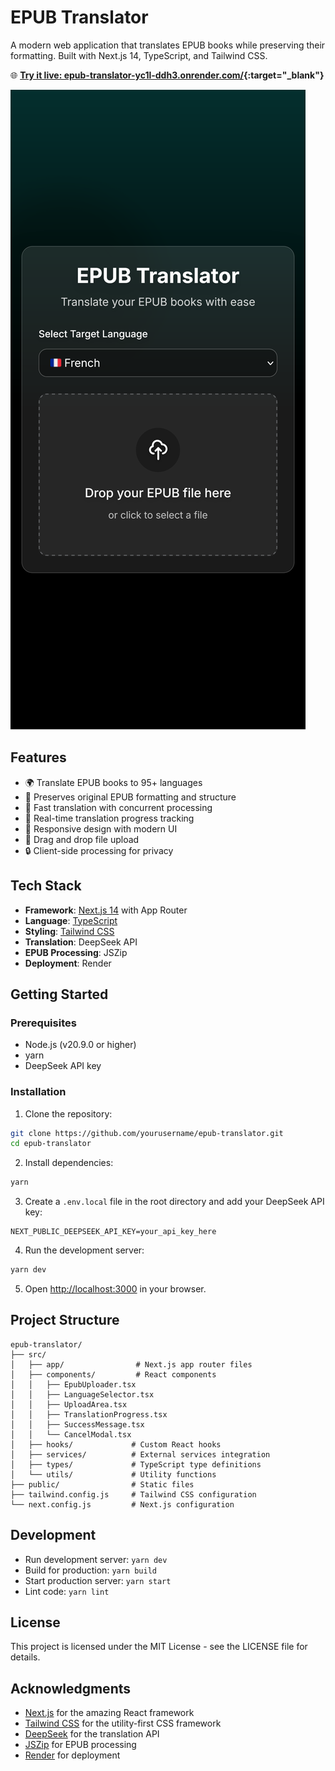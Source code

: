 # EPUB Translator

A modern web application that translates EPUB books while preserving their formatting. Built with Next.js 14, TypeScript, and Tailwind CSS.

🌐 **[Try it live: epub-translator-yc1l-ddh3.onrender.com/](https://epub-translator-yc1l-ddh3.onrender.com/ "Try it live"){:target="_blank"}**

![EPUB Translator Screenshot](screenshot.png)

## Features

- 🌍 Translate EPUB books to 95+ languages
- 🎨 Preserves original EPUB formatting and structure
- 💨 Fast translation with concurrent processing
- 🔄 Real-time translation progress tracking
- 📱 Responsive design with modern UI
- 🎯 Drag and drop file upload
- 🔒 Client-side processing for privacy

## Tech Stack

- **Framework**: [Next.js 14](https://nextjs.org/) with App Router
- **Language**: [TypeScript](https://www.typescriptlang.org/)
- **Styling**: [Tailwind CSS](https://tailwindcss.com/)
- **Translation**: DeepSeek API
- **EPUB Processing**: JSZip
- **Deployment**: Render

## Getting Started

### Prerequisites

- Node.js (v20.9.0 or higher)
- yarn
- DeepSeek API key

### Installation

1. Clone the repository:
```bash
git clone https://github.com/yourusername/epub-translator.git
cd epub-translator
```

2. Install dependencies:
```bash
yarn
```

3. Create a `.env.local` file in the root directory and add your DeepSeek API key:
```env
NEXT_PUBLIC_DEEPSEEK_API_KEY=your_api_key_here
```

4. Run the development server:
```bash
yarn dev
```

5. Open [http://localhost:3000](http://localhost:3000) in your browser.

## Project Structure

```
epub-translator/
├── src/
│   ├── app/                # Next.js app router files
│   ├── components/         # React components
│   │   ├── EpubUploader.tsx
│   │   ├── LanguageSelector.tsx
│   │   ├── UploadArea.tsx
│   │   ├── TranslationProgress.tsx
│   │   ├── SuccessMessage.tsx
│   │   └── CancelModal.tsx
│   ├── hooks/             # Custom React hooks
│   ├── services/          # External services integration
│   ├── types/             # TypeScript type definitions
│   └── utils/             # Utility functions
├── public/                # Static files
├── tailwind.config.js     # Tailwind CSS configuration
└── next.config.js         # Next.js configuration
```

## Development

- Run development server: `yarn dev`
- Build for production: `yarn build`
- Start production server: `yarn start`
- Lint code: `yarn lint`


## License

This project is licensed under the MIT License - see the LICENSE file for details.

## Acknowledgments

- [Next.js](https://nextjs.org/) for the amazing React framework
- [Tailwind CSS](https://tailwindcss.com/) for the utility-first CSS framework
- [DeepSeek](https://deepseek.com/) for the translation API
- [JSZip](https://stuk.github.io/jszip/) for EPUB processing
- [Render](https://render.com/) for deployment
